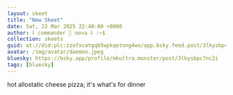 ```yaml
---
layout: skeet
title: "New Skeet"
date: Sat, 22 Mar 2025 22:40:00 +0000
author: ⸸ commander ░ nova ⸸ :~$
collection: skeets
guid: at://did:plc:zzofxcatgqb5wpkqetnng4wo/app.bsky.feed.post/3lkysbpc7nc2i
avatar: /img/avatar/daemon.jpeg
bluesky: https://bsky.app/profile/mkultra.monster/post/3lkysbpc7nc2i
tags: [bluesky]
---
```


hot allostatic cheese pizza; it's what's for dinner

